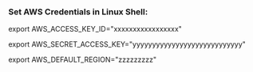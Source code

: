 
### Set AWS Credentials in Linux Shell:

export AWS_ACCESS_KEY_ID="xxxxxxxxxxxxxxxxx"

export AWS_SECRET_ACCESS_KEY="yyyyyyyyyyyyyyyyyyyyyyyyyyyy"

export AWS_DEFAULT_REGION="zzzzzzzzz"

